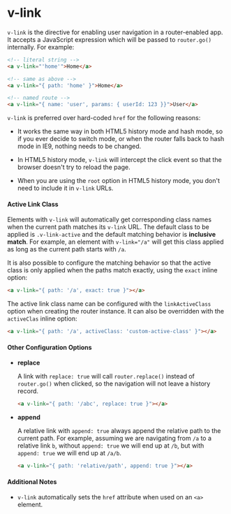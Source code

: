 # v-link

`v-link` is the directive for enabling user navigation in a router-enabled app. It accepts a JavaScript expression which will be passed to `router.go()` internally. For example:

``` html
<!-- literal string -->
<a v-link="'home'">Home</a>

<!-- same as above -->
<a v-link="{ path: 'home' }">Home</a>

<!-- named route -->
<a v-link="{ name: 'user', params: { userId: 123 }}">User</a>
```

`v-link` is preferred over hard-coded `href` for the following reasons:

- It works the same way in both HTML5 history mode and hash mode, so if you ever decide to switch mode, or when the router falls back to hash mode in IE9, nothing needs to be changed.

- In HTML5 history mode, `v-link` will intercept the click event so that the browser doesn't try to reload the page.

- When you are using the `root` option in HTML5 history mode, you don't need to include it in `v-link` URLs.

#### Active Link Class

Elements with `v-link` will automatically get corresponding class names when the current path matches its `v-link` URL. The default class to be applied is `.v-link-active` and the default matching behavior is **inclusive match**. For example, an element with `v-link="/a"` will get this class applied as long as the current path starts with `/a`.

It is also possible to configure the matching behavior so that the active class is only applied when the paths match exactly, using the `exact` inline option:

``` html
<a v-link="{ path: '/a', exact: true }"></a>
```

The active link class name can be configured with the `linkActiveClass` option when creating the router instance. It can also be overridden with the `activeClas` inline option:

``` html
<a v-link="{ path: '/a', activeClass: 'custom-active-class' }"></a>
```

#### Other Configuration Options

- **replace**

  A link with `replace: true` will call `router.replace()` instead of `router.go()` when clicked, so the navigation will not leave a history record.

  ``` html
  <a v-link="{ path: '/abc', replace: true }"></a>
  ```

- **append**

  A relative link with `append: true` always append the relative path to the current path. For example, assuming we are navigating from `/a` to a relative link `b`, without `append: true` we will end up at `/b`, but with `append: true` we will end up at `/a/b`.

  ``` html
  <a v-link="{ path: 'relative/path', append: true }"></a>
  ```

#### Additional Notes

- `v-link` automatically sets the `href` attribute when used on an `<a>` element.
